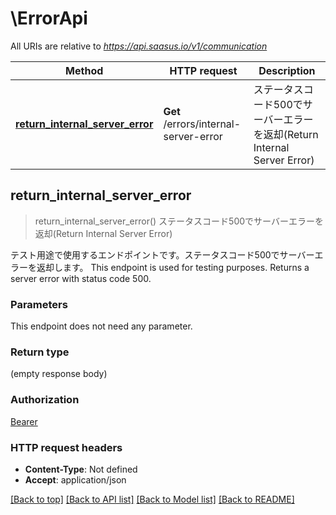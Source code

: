 # \ErrorApi

All URIs are relative to *https://api.saasus.io/v1/communication*

Method | HTTP request | Description
------------- | ------------- | -------------
[**return_internal_server_error**](ErrorApi.md#return_internal_server_error) | **Get** /errors/internal-server-error | ステータスコード500でサーバーエラーを返却(Return Internal Server Error)



## return_internal_server_error

> return_internal_server_error()
ステータスコード500でサーバーエラーを返却(Return Internal Server Error)

テスト用途で使用するエンドポイントです。ステータスコード500でサーバーエラーを返却します。  This endpoint is used for testing purposes. Returns a server error with status code 500. 

### Parameters

This endpoint does not need any parameter.

### Return type

 (empty response body)

### Authorization

[Bearer](../README.md#Bearer)

### HTTP request headers

- **Content-Type**: Not defined
- **Accept**: application/json

[[Back to top]](#) [[Back to API list]](../README.md#documentation-for-api-endpoints) [[Back to Model list]](../README.md#documentation-for-models) [[Back to README]](../README.md)

